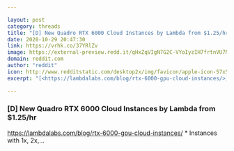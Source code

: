 ```yaml
---

layout: post
category: threads
title: "[D] New Quadro RTX 6000 Cloud Instances by Lambda from $1.25/hr"
date: 2020-10-29 20:47:30
link: https://vrhk.co/37YRlZv
image: https://external-preview.redd.it/qHxZqVIgN7G2C-VYoIyzIH7frtnVU7NTDzptGpCEK2s.jpg?width=1120&height=586.387434555&auto=webp&crop=1120:586.387434555,smart&s=77eb09be960a0d11f4829f911e66a343bf3f5694
domain: reddit.com
author: "reddit"
icon: http://www.redditstatic.com/desktop2x/img/favicon/apple-icon-57x57.png
excerpt: "[<https://lambdalabs.com/blog/rtx-6000-gpu-cloud-instances/>](<https://lambdalabs.com/blog/rtx-6000-gpu-cloud-instances/>) * Instances with 1x, 2x,..."

---
```


### [D] New Quadro RTX 6000 Cloud Instances by Lambda from $1.25/hr

[<https://lambdalabs.com/blog/rtx-6000-gpu-cloud-instances/>](<https://lambdalabs.com/blog/rtx-6000-gpu-cloud-instances/>) * Instances with 1x, 2x,...